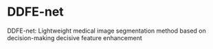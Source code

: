 # DDFE-net
DDFE-net: Lightweight medical image segmentation method based on decision-making decisive feature enhancement
